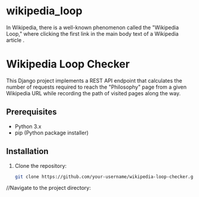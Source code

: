 # wikipedia_loop
In Wikipedia, there is a well-known phenomenon called the "Wikipedia Loop," where clicking the first link in the main body text of a Wikipedia article .
# Wikipedia Loop Checker

This Django project implements a REST API endpoint that calculates the number of requests required to reach the "Philosophy" page from a given Wikipedia URL while recording the path of visited pages along the way.

## Prerequisites

- Python 3.x
- pip (Python package installer)

## Installation

1. Clone the repository:

   ```bash
   git clone https://github.com/your-username/wikipedia-loop-checker.git
   ```

//Navigate to the project directory:

<!-- cd wikipedia-loop-checker
Create and activate a virtual environment (optional but recommended): -->

<!-- python -m venv env
source env/bin/activate  # On Windows, use `env\Scripts\activate`
Install the required dependencies: -->

<!--pip install -r requirements.txt
Usage
Start the Django development server:  -->

<!-- python manage.py runserver
Send a POST request to the /api/wikipedia-loop/ endpoint with the url parameter containing the Wikipedia URL to start the loop: -->

<!-- POST /api/wikipedia-loop/
Content-Type: application/json -->
